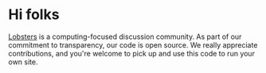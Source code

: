 # Hi folks

[Lobsters](https://lobste.rs) is a computing-focused discussion community.
As part of our commitment to transparency, our code is open source.
We really appreciate contributions, and you're welcome to pick up and use this code to run your own site.
